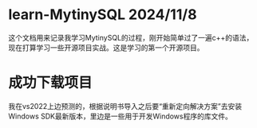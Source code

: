 # learn-MytinySQL 2024/11/8
这个文档用来记录我学习MytinySQL的过程，刚开始简单过了一遍c++的语法，现在打算学习一些开源项目实战。这是学习的第一个开源项目。

# 成功下载项目
我在vs2022上边预测的，根据说明书导入之后要“重新定向解决方案”去安装Windows SDK最新版本，里边是一些用于开发Windows程序的库文件。
